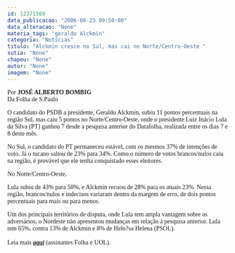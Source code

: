 ```yaml
---
id: 12371509
data_publicacao: "2006-08-23 09:50:00"
data_alteracao: "None"
materia_tags: "geraldo Alckmin"
categoria: "Notícias"
titulo: "Alckmin cresce no Sul, mas cai no Norte/Centro-Oeste "
sutia: "None"
chapeu: "None"
autor: "None"
imagem: "None"
---
```

<p><P><FONT face=Verdana>Por <STRONG>JOSÉ ALBERTO BOMBIG</STRONG><BR>Da Folha de S.Paulo</FONT></P></p>
<p><P><FONT face=Verdana>O candidato do PSDB a presidente, Geraldo Alckmin, subiu 11 pontos percentuais na região Sul, mas caiu 5 pontos no Norte/Centro-Oeste, onde o presidente Luiz Inácio Lula da Silva (PT) ganhou 7 desde a pesquisa anterior do Datafolha, realizada entre os dias 7 e 8 deste mês.</FONT></P></p>
<p><P><FONT face=Verdana>No Sul, o candidato do PT permaneceu estável, com os mesmos 37% de intenções de voto. Já o tucano saltou de 23% para 34%. Como o número de votos brancos/nulos caiu na região, é provável que ele tenha conquistado esses eleitores.</FONT></P></p>
<p><P><FONT face=Verdana>No Norte/Centro-Oeste,</p>
<p> Lula subiu de 43% para 50%, e Alckmin recuou de 28% para os atuais 23%. Nessa região, brancos/nulos e indecisos variaram dentro da margem de erro, de dois pontos percentuais para mais ou para menos.</FONT></P></p>
<p><P><FONT face=Verdana>Um dos principais territórios de disputa, onde Lula tem ampla vantagem sobre os adversários, o Nordeste não apresentou mudanças em relação à pesquisa anterior. Lula tem 65%, contra 13% de Alckmin e 8% de Helo?sa Helena (PSOL).<BR><BR></FONT><FONT face=Verdana>Leia mais <STRONG><EM><U><A href=\"https://www1.folha.uol.com.br/fsp/brasil/fc2308200608.htm\" target=_blank>aqui</A></U></EM></STRONG> (assinantes Folha e UOL).</FONT></P> </p>
